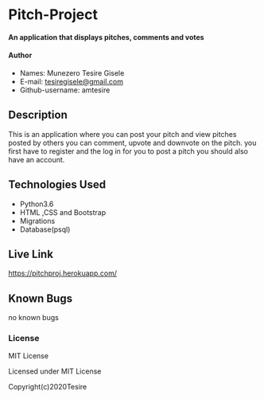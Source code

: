 # Pitch-Project

#### An application that displays pitches, comments and votes

#### Author

* Names: Munezero Tesire Gisele
* E-mail: tesiregisele@gmail.com
* Github-username: amtesire

## Description

This is an application where you can post your pitch and view pitches posted by others you can comment, upvote and downvote on the pitch. you first have to register and the log in for you to post a pitch you should also have an account. 

## Technologies Used

* Python3.6
* HTML ,CSS and Bootstrap
* Migrations
* Database(psql)

## Live Link
https://pitchproj.herokuapp.com/

## Known Bugs
no known bugs

### License
MIT License

Licensed under MIT License

Copyright(c)2020Tesire